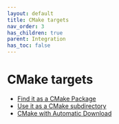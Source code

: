 ```yaml
---
layout: default
title: CMake targets
nav_order: 3
has_children: true
parent: Integration
has_toc: false
---
```

# CMake targets



- [Find it as a CMake Package](cmake-targets/find-it-as-a-cmake-package.md)
- [Use it as a CMake subdirectory](cmake-targets/use-it-as-a-cmake-subdirectory.md)
- [CMake with Automatic Download](cmake-targets/cmake-with-automatic-download.md)


<!-- Generated with mdsplit: https://github.com/alandefreitas/mdsplit -->

